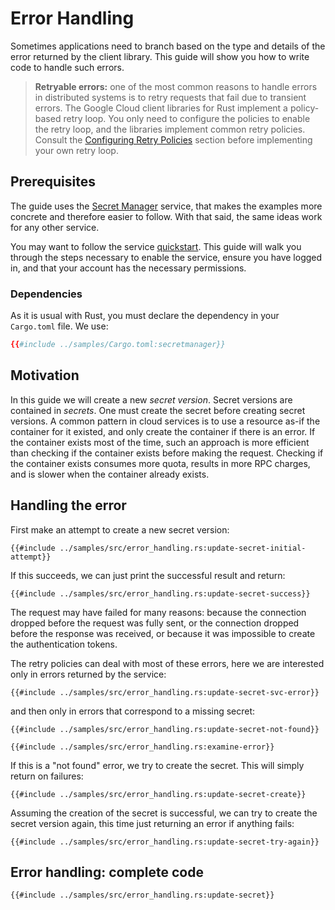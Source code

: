 <!-- 
Copyright 2025 Google LLC

Licensed under the Apache License, Version 2.0 (the "License");
you may not use this file except in compliance with the License.
You may obtain a copy of the License at

    https://www.apache.org/licenses/LICENSE-2.0

Unless required by applicable law or agreed to in writing, software
distributed under the License is distributed on an "AS IS" BASIS,
WITHOUT WARRANTIES OR CONDITIONS OF ANY KIND, either express or implied.
See the License for the specific language governing permissions and
limitations under the License.
-->

# Error Handling

Sometimes applications need to branch based on the type and details of the
error returned by the client library. This guide will show you how to write
code to handle such errors.

> **Retryable errors:** one of the most common reasons to handle
> errors in distributed systems is to retry requests that fail due to transient
> errors. The Google Cloud client libraries for Rust implement a policy-based
> retry loop. You only need to configure the policies to enable the retry loop,
> and the libraries implement common retry policies. Consult the
> [Configuring Retry Policies] section before implementing your own retry loop.

## Prerequisites

The guide uses the [Secret Manager] service, that makes the examples more
concrete and therefore easier to follow. With that said, the same ideas work for
any other service.

You may want to follow the service [quickstart]. This guide will walk you
through the steps necessary to enable the service, ensure you have logged in,
and that your account has the necessary permissions.

### Dependencies

As it is usual with Rust, you must declare the dependency in your
`Cargo.toml` file. We use:

```toml
{{#include ../samples/Cargo.toml:secretmanager}}
```

## Motivation

In this guide we will create a new *secret version*. Secret versions are
contained in *secrets*. One must create the secret before creating secret
versions. A common pattern in cloud services is to use a resource as-if the
container for it existed, and only create the container if there is an error.
If the container exists most of the time, such an approach is more efficient
than checking if the container exists before making the request. Checking if
the container exists consumes more quota, results in more RPC charges, and is
slower when the container already exists.

## Handling the error

First make an attempt to create a new secret version:

```rust,ignore
{{#include ../samples/src/error_handling.rs:update-secret-initial-attempt}}
```

If this succeeds, we can just print the successful result and return:

```rust,ignore
{{#include ../samples/src/error_handling.rs:update-secret-success}}
```

The request may have failed for many reasons: because the connection dropped
before the request was fully sent, or the connection dropped before the response
was received, or because it was impossible to create the authentication tokens.

The retry policies can deal with most of these errors, here we are interested
only in errors returned by the service:

```rust,ignore
{{#include ../samples/src/error_handling.rs:update-secret-svc-error}}
```

and then only in errors that correspond to a missing secret:

```rust,ignore
{{#include ../samples/src/error_handling.rs:update-secret-not-found}}
```

```rust,ignore
{{#include ../samples/src/error_handling.rs:examine-error}}
```

If this is a "not found" error, we try to create the secret. This will simply
return on failures:

```rust,ignore
{{#include ../samples/src/error_handling.rs:update-secret-create}}
```

Assuming the creation of the secret is successful, we can try to create the
secret version again, this time just returning an error if anything fails:

```rust,ignore
{{#include ../samples/src/error_handling.rs:update-secret-try-again}}
```

## Error handling: complete code

```rust,ignore
{{#include ../samples/src/error_handling.rs:update-secret}}
```

[configuring retry policies]: /configuring_retry_policies.md
[quickstart]: https://cloud.google.com/secret-manager/docs/quickstart
[secret manager]: https://cloud.google.com/secret-manager
